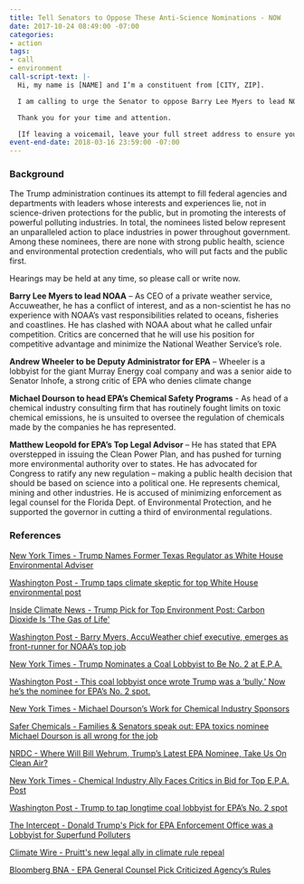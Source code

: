 ```yaml
---
title: Tell Senators to Oppose These Anti-Science Nominations - NOW
date: 2017-10-24 08:49:00 -07:00
categories:
- action
tags:
- call
- environment
call-script-text: |-
  Hi, my name is [NAME] and I’m a constituent from [CITY, ZIP].

  I am calling to urge the Senator to oppose Barry Lee Myers to lead NOAA, Andrew Wheeler to be Deputy Administrator for EPA, Michael Dourson to head EPA’s Chemical Safety Programs, and Matthew Leopold for EPA’s Top Legal Advisor. The Trump administration continues its attempt to fill federal agencies and departments with leaders whose interests and experiences lie, not in science-driven protections for the public, but in promoting the interests of powerful polluting industries. Among these nominees, there are none with strong public health, science and environmental protection credentials, who will put facts and the public first.

  Thank you for your time and attention.

  [If leaving a voicemail, leave your full street address to ensure your call is tallied]
event-end-date: 2018-03-16 23:59:00 -07:00
---
```


### Background

The Trump administration continues its attempt to fill federal agencies and departments with leaders whose interests and experiences lie, not in science-driven protections for the public, but in promoting the interests of powerful polluting industries.  In total, the nominees listed below represent an unparalleled action to place  industries in power throughout government. Among these nominees, there are none with strong public health, science and environmental protection credentials, who will put facts and the public first. 

Hearings may be held at any time, so please call or write now.

**Barry Lee Myers to lead NOAA** – As CEO of a private weather service, Accuweather, he has a conflict of interest, and as a non-scientist he has no experience with NOAA’s vast responsibilities related to oceans, fisheries and coastlines.  He has clashed with NOAA about what he called unfair competition.  Critics are concerned that he will use his position for competitive advantage and minimize the National Weather Service’s role.  
 
**Andrew Wheeler to be Deputy Administrator for EPA** – Wheeler is a lobbyist for the giant Murray Energy coal company and was a senior aide to Senator Inhofe, a strong critic of EPA who denies climate change

**Michael Dourson to head EPA’s Chemical Safety Programs** - As head of a chemical industry consulting firm that has routinely fought limits on toxic chemical emissions, he is unsuited to oversee the regulation of chemicals made by the companies he has represented.  
 
**Matthew Leopold for EPA’s Top Legal Advisor** – He has stated that EPA overstepped in issuing the Clean Power Plan, and has pushed for turning more environmental authority over to states. He has advocated for Congress to ratify any new regulation – making a public health decision that should be based on science into a political one.  He represents chemical, mining and other industries.  He is accused of minimizing enforcement as legal counsel for the Florida Dept. of Environmental Protection, and he supported the governor in cutting a third of environmental regulations.

### References
[New York Times - Trump Names Former Texas Regulator as White House Environmental Adviser](https://www.nytimes.com/2017/10/13/climate/trump-environmental-advisor.html?_r=1)

[Washington Post - Trump taps climate skeptic for top White House environmental post](https://www.washingtonpost.com/news/energy-environment/wp/2017/10/13/trump-taps-climate-skeptic-for-top-white-house-environmental-post/?utm_term=.fafd4869da11)

[Inside Climate News - Trump Pick for Top Environment Post: Carbon Dioxide Is 'The Gas of Life'](https://insideclimatenews.org/news/13102017/trump-kathleen-hartnett-white-ceq-nominee-climate-change-fossil-fuels-supporter-texas)

[Washington Post - Barry Myers, AccuWeather chief executive, emerges as front-runner for NOAA’s top job](https://www.washingtonpost.com/news/capital-weather-gang/wp/2017/05/15/barry-myers-accuweather-chief-executive-emerges-as-front-runner-for-noaa-top-job/?utm_term=.4bb0761c0b06)

[New York Times - Trump Nominates a Coal Lobbyist to Be No. 2 at E.P.A.](https://www.nytimes.com/2017/10/05/climate/trump-epa-andrew-wheeler.html)

[Washington Post - This coal lobbyist once wrote Trump was a ‘bully.’ Now he’s the nominee for EPA’s No. 2 spot.](https://www.washingtonpost.com/news/energy-environment/wp/2017/10/07/this-coal-lobbyist-once-wrote-trump-was-a-bully-now-hes-the-nominee-for-epas-no-2-spot/?utm_term=.82e53113d673)

[New York Times - Michael Dourson’s Work for Chemical Industry Sponsors](https://www.nytimes.com/interactive/2017/10/16/science/document-Michael-Dourson-Research-Papers-on-Chemicals.html)

[Safer Chemicals - Families & Senators speak out: EPA toxics nominee Michael Dourson is all wrong for the job](http://saferchemicals.org/2017/10/12/families-senators-speak-out-epa-toxics-nominee-michael-dourson-is-all-wrong-for-the-job/)

[NRDC - Where Will Bill Wehrum, Trump’s Latest EPA Nominee, Take Us On Clean Air?](https://www.nrdc.org/experts/where-will-bill-wehrum-trumps-latest-epa-nominee-take-us-clean-air)

[New York Times - Chemical Industry Ally Faces Critics in Bid for Top E.P.A. Post](https://www.nytimes.com/2017/09/19/science/epa-chemical-industry-dourson.html)

[Washington Post - Trump to tap longtime coal lobbyist for EPA’s No. 2 spot](https://www.washingtonpost.com/news/energy-environment/wp/2017/07/21/trump-to-tap-longtime-coal-lobbyist-for-epas-number-two-spot/?utm_term=.ef18acef6a21)

[The Intercept - Donald Trump's Pick for EPA Enforcement Office was a Lobbyist for Superfund Polluters](https://theintercept.com/2017/05/24/donald-trumps-pick-for-epa-enforcement-office-was-a-lobbyist-for-superfund-polluters/)

[Climate Wire - Pruitt's new legal ally in climate rule repeal](https://www.peer.org/assets/clips/CLIMATEWIRE_NOMINATIONS_Pruitt's_new_legal_ally_in_climate_rule_repeal.pdf)

[Bloomberg BNA - EPA General Counsel Pick Criticized Agency’s Rules](https://www.bna.com/epa-general-counsel-n73014464150/)